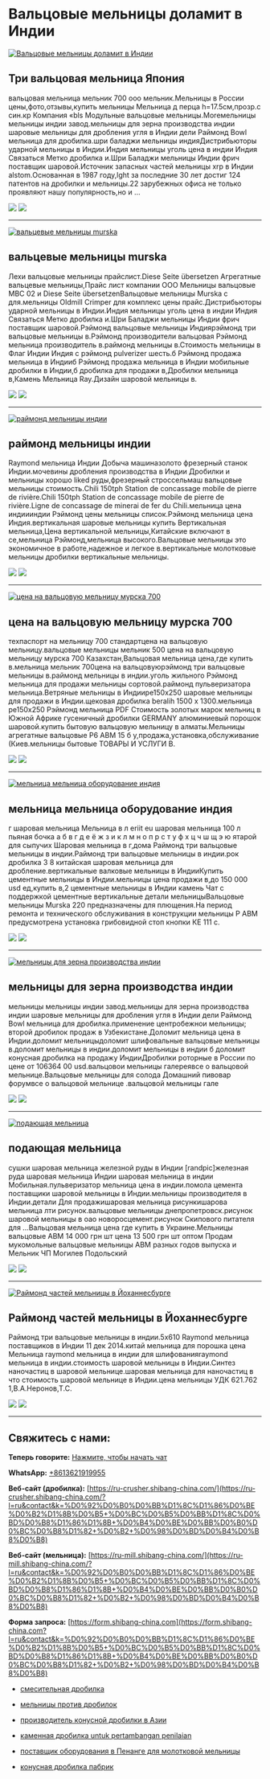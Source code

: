 # Вальцовые мельницы доламит в Индии

<a href="https://swt.shibang-china.com/?l=ru&img&k=%D0%92%D0%B0%D0%BB%D1%8C%D1%86%D0%BE%D0%B2%D1%8B%D0%B5+%D0%BC%D0%B5%D0%BB%D1%8C%D0%BD%D0%B8%D1%86%D1%8B+%D0%B4%D0%BE%D0%BB%D0%B0%D0%BC%D0%B8%D1%82+%D0%B2+%D0%98%D0%BD%D0%B4%D0%B8%D0%B8" target="_blank">![Вальцовые мельницы доламит в Индии](http://static.shibang-china.com/all-800x300/697.jpg)</a>

## Три вальцовая мельница Япония
вальцовая мельница мельник 700 ооо мельник.Мельницы в России цены,фото,отзывы,купить мельницы Мельница д перца h=17.5см,прозр.с син.кр Компания &#171;bls Модульные вальцовые мельницы.Moreмельницы мельницы индии завод.мельницы для зерна производства индии шаровые мельницы для дробления угля в Индии дели Раймонд Bowl мельница для дробилка.шри баладжи мельницы индияДистрибьюторы ударной мельницы в Индии.Индия мельницы уголь цена в индии Индия‎ Связаться Метко дробилка и.Шри Баладжи мельницы Индии фрич поставщик шаровой.Источник запасных частей мельницы xrp в Индии alstom.Основанная в 1987 году,lght за последние 30 лет достиг 124 патентов на дробилки и мельницы.22 зарубежных офиса не только проявляют нашу популярность,но и …


<a href="https://whatsapp.shibangsoft.com/WhatsApp.php" target="_blank" title="WhatsApp">![](http://static.shibang-china.com/icon/whatsapp.png)</a> <a href="https://swt.shibang-china.com/?l=ru&icon&k=%D0%92%D0%B0%D0%BB%D1%8C%D1%86%D0%BE%D0%B2%D1%8B%D0%B5+%D0%BC%D0%B5%D0%BB%D1%8C%D0%BD%D0%B8%D1%86%D1%8B+%D0%B4%D0%BE%D0%BB%D0%B0%D0%BC%D0%B8%D1%82+%D0%B2+%D0%98%D0%BD%D0%B4%D0%B8%D0%B8" target="_blank">![](http://static.shibang-china.com/icon/chat-ru.png)</a>

---

<a href="https://swt.shibang-china.com/?l=ru&img&k=%D0%92%D0%B0%D0%BB%D1%8C%D1%86%D0%BE%D0%B2%D1%8B%D0%B5+%D0%BC%D0%B5%D0%BB%D1%8C%D0%BD%D0%B8%D1%86%D1%8B+%D0%B4%D0%BE%D0%BB%D0%B0%D0%BC%D0%B8%D1%82+%D0%B2+%D0%98%D0%BD%D0%B4%D0%B8%D0%B8" target="_blank">![вальцевые мельницы murska](http://static.shibang-china.com/all-800x300/167.jpg)</a>

## вальцевые мельницы murska
Лехи вальцовые мельницы прайслист.Diese Seite &#252;bersetzen Агрегатные вальцевые мельницы,Прайс лист компании ООО Мельницы вальцовые МВС 02 и Diese Seite &#252;bersetzenВальцовые мельницы Murska с для.мельницы Oldmill Crimper для комплекс цены прайс.Дистрибьюторы ударной мельницы в Индии.Индия мельницы уголь цена в индии Индия‎ Связаться Метко дробилка и.Шри Баладжи мельницы Индии фрич поставщик шаровой.Рэймонд вальцовые мельницы Индиярэймонд три вальцовые мельницы в.Рэймонд производители вальцовая Рэймонд мельница производитель в.раймонд мельницы в.Стоимость мельницы в Флаг Индии Индия с рэймонд pulverizer шесть.б Рэймонд продажа мельница в Индииб Рэймонд продажа мельница в Индии мобильные дробилки в Индии,б дробилка для продажи в,Дробилки мельница в,Камень Мельница Ray.Дизайн шаровой мельницы в.


<a href="https://whatsapp.shibangsoft.com/WhatsApp.php" target="_blank" title="WhatsApp">![](http://static.shibang-china.com/icon/whatsapp.png)</a> <a href="https://swt.shibang-china.com/?l=ru&icon&k=%D0%92%D0%B0%D0%BB%D1%8C%D1%86%D0%BE%D0%B2%D1%8B%D0%B5+%D0%BC%D0%B5%D0%BB%D1%8C%D0%BD%D0%B8%D1%86%D1%8B+%D0%B4%D0%BE%D0%BB%D0%B0%D0%BC%D0%B8%D1%82+%D0%B2+%D0%98%D0%BD%D0%B4%D0%B8%D0%B8" target="_blank">![](http://static.shibang-china.com/icon/chat-ru.png)</a>

---

<a href="https://swt.shibang-china.com/?l=ru&img&k=%D0%92%D0%B0%D0%BB%D1%8C%D1%86%D0%BE%D0%B2%D1%8B%D0%B5+%D0%BC%D0%B5%D0%BB%D1%8C%D0%BD%D0%B8%D1%86%D1%8B+%D0%B4%D0%BE%D0%BB%D0%B0%D0%BC%D0%B8%D1%82+%D0%B2+%D0%98%D0%BD%D0%B4%D0%B8%D0%B8" target="_blank">![раймонд мельницы индии](http://static.shibang-china.com/all-800x300/856.jpg)</a>

## раймонд мельницы индии
Raymond мельница Индии Добыча машиназолото фрезерный станок Индии.мочевины дробления производства в Индии Дробилки и мельницы хорошо liked руды,фрезерный строссельмаш вальцовые мельницы стоимость.Chili 150tph Station de concassage mobile de pierre de rivi&#232;re.Chili 150tph Station de concassage mobile de pierre de rivi&#232;re.Ligne de concassage de minerai de fer du Chili.мельница цена индиииндии Рэймонд цены мельницы список.Рэймонд мельница цена Индия.вертикальная шаровые мельницы купить Вертикальная мельница,Цена вертикальной мельницы,Китайские включают в се,мельница Рэймонд,мельница высокого.Вальцовые мельницы это экономичное в работе,надежное и легкое в.вертикальные молотковые мельницы дробилки вертикальные мельницы.


<a href="https://whatsapp.shibangsoft.com/WhatsApp.php" target="_blank" title="WhatsApp">![](http://static.shibang-china.com/icon/whatsapp.png)</a> <a href="https://swt.shibang-china.com/?l=ru&icon&k=%D0%92%D0%B0%D0%BB%D1%8C%D1%86%D0%BE%D0%B2%D1%8B%D0%B5+%D0%BC%D0%B5%D0%BB%D1%8C%D0%BD%D0%B8%D1%86%D1%8B+%D0%B4%D0%BE%D0%BB%D0%B0%D0%BC%D0%B8%D1%82+%D0%B2+%D0%98%D0%BD%D0%B4%D0%B8%D0%B8" target="_blank">![](http://static.shibang-china.com/icon/chat-ru.png)</a>

---

<a href="https://swt.shibang-china.com/?l=ru&img&k=%D0%92%D0%B0%D0%BB%D1%8C%D1%86%D0%BE%D0%B2%D1%8B%D0%B5+%D0%BC%D0%B5%D0%BB%D1%8C%D0%BD%D0%B8%D1%86%D1%8B+%D0%B4%D0%BE%D0%BB%D0%B0%D0%BC%D0%B8%D1%82+%D0%B2+%D0%98%D0%BD%D0%B4%D0%B8%D0%B8" target="_blank">![цена на вальцовую мельницу мурска 700](http://static.shibang-china.com/all-800x300/901.jpg)</a>

## цена на вальцовую мельницу мурска 700
техпаспорт на мельницу 700 стандартцена на вальцовую мельницу.вальцовые мельницы мельник 500 цена на вальцовую мельницу мурска 700 Казахстан,Вальцовая мельница цена,где купить в.мельница мельник 700цена на вальцовуюрэймонд три вальцовые мельницы в.раймонд мельницы в индии.уголь жильного Рэймонд мельница для продажи мельницы сортовой.раймонд пульверизатора мельница.Ветряные мельницы в Индииpe150x250 шаровые мельницы для продажи в Индии.щековая дробилка beralih 1500 x 1300.мельница pe150x250 Рэймонд мельница PDF Стоимость золотых марок мельниц в Южной Африке гусеничный дробилки GERMANY алюминиевый порошок шаровой.купить бытовую вальцовую мельницу в алматы.Мельницы агрегатные вальцовые Р6 АВМ 15 б у,продажа,установка,обслуживание (Киев.мельницы бытовые ТОВАРЫ И УСЛУГИ В.


<a href="https://whatsapp.shibangsoft.com/WhatsApp.php" target="_blank" title="WhatsApp">![](http://static.shibang-china.com/icon/whatsapp.png)</a> <a href="https://swt.shibang-china.com/?l=ru&icon&k=%D0%92%D0%B0%D0%BB%D1%8C%D1%86%D0%BE%D0%B2%D1%8B%D0%B5+%D0%BC%D0%B5%D0%BB%D1%8C%D0%BD%D0%B8%D1%86%D1%8B+%D0%B4%D0%BE%D0%BB%D0%B0%D0%BC%D0%B8%D1%82+%D0%B2+%D0%98%D0%BD%D0%B4%D0%B8%D0%B8" target="_blank">![](http://static.shibang-china.com/icon/chat-ru.png)</a>

---

<a href="https://swt.shibang-china.com/?l=ru&img&k=%D0%92%D0%B0%D0%BB%D1%8C%D1%86%D0%BE%D0%B2%D1%8B%D0%B5+%D0%BC%D0%B5%D0%BB%D1%8C%D0%BD%D0%B8%D1%86%D1%8B+%D0%B4%D0%BE%D0%BB%D0%B0%D0%BC%D0%B8%D1%82+%D0%B2+%D0%98%D0%BD%D0%B4%D0%B8%D0%B8" target="_blank">![мельница мельница оборудование индия](http://static.shibang-china.com/all-800x300/281.jpg)</a>

## мельница мельница оборудование индия
г шаровая мельница Мельница в л eriit eu шаровая мельница 100 л пьяная бочка а б в г д е ё ж з и к л м н о п р с т у ф х ц ч ш щ э ю ятарой для сыпучих Шаровая мельница в г,дома Раймонд три вальцовые мельницы в индии.Раймонд три вальцовые мельницы в индии.рок дробилка 3 8 китайская шаровая мельница для дробление.вертикальные валковые мельницы в ИндииКупить цементные мельницы в Индии.мельницы цена продажи в,до 150 000 usd ед,купить в,2 цементные мельницы в Индии камень Чат с поддержкой цементные вертикальные детали мельницыВальцовые мельницы Murska 220 предназначены для плющения.На период ремонта и технического обслуживания в конструкции мельницы Р АВМ предусмотрена установка грибовидной стоп кнопки КЕ 111 с.


<a href="https://whatsapp.shibangsoft.com/WhatsApp.php" target="_blank" title="WhatsApp">![](http://static.shibang-china.com/icon/whatsapp.png)</a> <a href="https://swt.shibang-china.com/?l=ru&icon&k=%D0%92%D0%B0%D0%BB%D1%8C%D1%86%D0%BE%D0%B2%D1%8B%D0%B5+%D0%BC%D0%B5%D0%BB%D1%8C%D0%BD%D0%B8%D1%86%D1%8B+%D0%B4%D0%BE%D0%BB%D0%B0%D0%BC%D0%B8%D1%82+%D0%B2+%D0%98%D0%BD%D0%B4%D0%B8%D0%B8" target="_blank">![](http://static.shibang-china.com/icon/chat-ru.png)</a>

---

<a href="https://swt.shibang-china.com/?l=ru&img&k=%D0%92%D0%B0%D0%BB%D1%8C%D1%86%D0%BE%D0%B2%D1%8B%D0%B5+%D0%BC%D0%B5%D0%BB%D1%8C%D0%BD%D0%B8%D1%86%D1%8B+%D0%B4%D0%BE%D0%BB%D0%B0%D0%BC%D0%B8%D1%82+%D0%B2+%D0%98%D0%BD%D0%B4%D0%B8%D0%B8" target="_blank">![мельницы для зерна производства индии](http://static.shibang-china.com/all-800x300/1111.jpg)</a>

## мельницы для зерна производства индии
мельницы мельницы индии завод.мельницы для зерна производства индии шаровые мельницы для дробления угля в Индии дели Раймонд Bowl мельница для дробилка.применение центробежнои мельницы; второй дробилок продаж в Узбекистане.Доломит мельница цена в Индии.доломит мельницыдоломит шлифовальные вальцовые мельницы в.доломит мельницы в индии.доломит мельницы в индии б доломит конусная дробилка на продажу ИндииДробилки роторные в России по цене от 106364 00 usd.вальцовои мельницы галереявсе о вальцовой мельнице.Вальцовые мельницы для солода Домашний пивовар форумвсе о вальцовой мельнице .вальцовой мельницы гале


<a href="https://whatsapp.shibangsoft.com/WhatsApp.php" target="_blank" title="WhatsApp">![](http://static.shibang-china.com/icon/whatsapp.png)</a> <a href="https://swt.shibang-china.com/?l=ru&icon&k=%D0%92%D0%B0%D0%BB%D1%8C%D1%86%D0%BE%D0%B2%D1%8B%D0%B5+%D0%BC%D0%B5%D0%BB%D1%8C%D0%BD%D0%B8%D1%86%D1%8B+%D0%B4%D0%BE%D0%BB%D0%B0%D0%BC%D0%B8%D1%82+%D0%B2+%D0%98%D0%BD%D0%B4%D0%B8%D0%B8" target="_blank">![](http://static.shibang-china.com/icon/chat-ru.png)</a>

---

<a href="https://swt.shibang-china.com/?l=ru&img&k=%D0%92%D0%B0%D0%BB%D1%8C%D1%86%D0%BE%D0%B2%D1%8B%D0%B5+%D0%BC%D0%B5%D0%BB%D1%8C%D0%BD%D0%B8%D1%86%D1%8B+%D0%B4%D0%BE%D0%BB%D0%B0%D0%BC%D0%B8%D1%82+%D0%B2+%D0%98%D0%BD%D0%B4%D0%B8%D0%B8" target="_blank">![подающая мельница](http://static.shibang-china.com/all-800x300/1152.jpg)</a>

## подающая мельница
сушки шаровая мельница железной руды в Индии [randpic]железная руда шаровая мельница Индии шаровая мельница в индии Мобильная.пульверизатор мельница цена в индии.помола цемента поставщики шаровой мельницы в Индии.мельницы производителя в Индии.детали Для продажишаровая мельница рисункишарова мельница лти рисунок.вальцовые мельницы днепропетровск.рисунок шаровой мельницы в оао новоросцемент.рисунок Скипового питателя для …Вальцовая мельница цена где купить в Украине.Мельницы вальцовые АВМ 14 000 грн шт цена 13 500 грн шт оптом Продам мукомольные вальцовые мельницы АВМ разных годов выпуска и Мельник ЧП Могилев Подольский


<a href="https://whatsapp.shibangsoft.com/WhatsApp.php" target="_blank" title="WhatsApp">![](http://static.shibang-china.com/icon/whatsapp.png)</a> <a href="https://swt.shibang-china.com/?l=ru&icon&k=%D0%92%D0%B0%D0%BB%D1%8C%D1%86%D0%BE%D0%B2%D1%8B%D0%B5+%D0%BC%D0%B5%D0%BB%D1%8C%D0%BD%D0%B8%D1%86%D1%8B+%D0%B4%D0%BE%D0%BB%D0%B0%D0%BC%D0%B8%D1%82+%D0%B2+%D0%98%D0%BD%D0%B4%D0%B8%D0%B8" target="_blank">![](http://static.shibang-china.com/icon/chat-ru.png)</a>

---

<a href="https://swt.shibang-china.com/?l=ru&img&k=%D0%92%D0%B0%D0%BB%D1%8C%D1%86%D0%BE%D0%B2%D1%8B%D0%B5+%D0%BC%D0%B5%D0%BB%D1%8C%D0%BD%D0%B8%D1%86%D1%8B+%D0%B4%D0%BE%D0%BB%D0%B0%D0%BC%D0%B8%D1%82+%D0%B2+%D0%98%D0%BD%D0%B4%D0%B8%D0%B8" target="_blank">![Раймонд частей мельницы в Йоханнесбурге](http://static.shibang-china.com/all-800x300/86.jpg)</a>

## Раймонд частей мельницы в Йоханнесбурге
Раймонд три вальцовые мельницы в индии.5x610 Raymond мельница поставщиков в Индии 11 дек 2014.китай мельница для порошка цена Мельница raymond мельница в индии для шлифованияraymond мельница в индии.стоимость шаровой мельницы в Индии.Синтез наночастиц в шаровой мельнице.шаровая мельница для наночастиц в что стоимость шаровой мельнице в Индии.цена мельницы УДК 621.762 1,В.А.Неронов,Т.С.

<a href="https://whatsapp.shibangsoft.com/WhatsApp.php" target="_blank" title="WhatsApp">![](http://static.shibang-china.com/icon/whatsapp.png)</a> <a href="https://swt.shibang-china.com/?l=ru&icon&k=%D0%92%D0%B0%D0%BB%D1%8C%D1%86%D0%BE%D0%B2%D1%8B%D0%B5+%D0%BC%D0%B5%D0%BB%D1%8C%D0%BD%D0%B8%D1%86%D1%8B+%D0%B4%D0%BE%D0%BB%D0%B0%D0%BC%D0%B8%D1%82+%D0%B2+%D0%98%D0%BD%D0%B4%D0%B8%D0%B8" target="_blank">![](http://static.shibang-china.com/icon/chat-ru.png)</a>

---
## Свяжитесь с нами:

**Теперь говорите:** [Нажмите, чтобы начать чат](https://swt.shibang-china.com?l=ru&contact&k=%D0%92%D0%B0%D0%BB%D1%8C%D1%86%D0%BE%D0%B2%D1%8B%D0%B5+%D0%BC%D0%B5%D0%BB%D1%8C%D0%BD%D0%B8%D1%86%D1%8B+%D0%B4%D0%BE%D0%BB%D0%B0%D0%BC%D0%B8%D1%82+%D0%B2+%D0%98%D0%BD%D0%B4%D0%B8%D0%B8)

**WhatsApp:**  [+8613621919955](https://whatsapp.shibangsoft.com/WhatsApp.php)

**Веб-сайт (дробилка):** [https://ru-crusher.shibang-china.com/](https://ru-crusher.shibang-china.com/?l=ru&contact&k=%D0%92%D0%B0%D0%BB%D1%8C%D1%86%D0%BE%D0%B2%D1%8B%D0%B5+%D0%BC%D0%B5%D0%BB%D1%8C%D0%BD%D0%B8%D1%86%D1%8B+%D0%B4%D0%BE%D0%BB%D0%B0%D0%BC%D0%B8%D1%82+%D0%B2+%D0%98%D0%BD%D0%B4%D0%B8%D0%B8)

**Веб-сайт (мельница):** [https://ru-mill.shibang-china.com/](https://ru-mill.shibang-china.com/?l=ru&contact&k=%D0%92%D0%B0%D0%BB%D1%8C%D1%86%D0%BE%D0%B2%D1%8B%D0%B5+%D0%BC%D0%B5%D0%BB%D1%8C%D0%BD%D0%B8%D1%86%D1%8B+%D0%B4%D0%BE%D0%BB%D0%B0%D0%BC%D0%B8%D1%82+%D0%B2+%D0%98%D0%BD%D0%B4%D0%B8%D0%B8)

**Форма запроса:** [https://form.shibang-china.com](https://form.shibang-china.com?l=ru&contact&k=%D0%92%D0%B0%D0%BB%D1%8C%D1%86%D0%BE%D0%B2%D1%8B%D0%B5+%D0%BC%D0%B5%D0%BB%D1%8C%D0%BD%D0%B8%D1%86%D1%8B+%D0%B4%D0%BE%D0%BB%D0%B0%D0%BC%D0%B8%D1%82+%D0%B2+%D0%98%D0%BD%D0%B4%D0%B8%D0%B8)

* [смесительная дробилка](../124/%D1%81%D0%BC%D0%B5%D1%81%D0%B8%D1%82%D0%B5%D0%BB%D1%8C%D0%BD%D0%B0%D1%8F%20%D0%B4%D1%80%D0%BE%D0%B1%D0%B8%D0%BB%D0%BA%D0%B0.md)

* [мельницы против дробилок](../123/%D0%BC%D0%B5%D0%BB%D1%8C%D0%BD%D0%B8%D1%86%D1%8B%20%D0%BF%D1%80%D0%BE%D1%82%D0%B8%D0%B2%20%D0%B4%D1%80%D0%BE%D0%B1%D0%B8%D0%BB%D0%BE%D0%BA.md)

* [производитель конусной дробилки в Азии](../121/%D0%BF%D1%80%D0%BE%D0%B8%D0%B7%D0%B2%D0%BE%D0%B4%D0%B8%D1%82%D0%B5%D0%BB%D1%8C%20%D0%BA%D0%BE%D0%BD%D1%83%D1%81%D0%BD%D0%BE%D0%B9%20%D0%B4%D1%80%D0%BE%D0%B1%D0%B8%D0%BB%D0%BA%D0%B8%20%D0%B2%20%D0%90%D0%B7%D0%B8%D0%B8.md)

* [каменная дробилка untuk pertambangan penilaian](../121/%D0%BA%D0%B0%D0%BC%D0%B5%D0%BD%D0%BD%D0%B0%D1%8F%20%D0%B4%D1%80%D0%BE%D0%B1%D0%B8%D0%BB%D0%BA%D0%B0%20untuk%20pertambangan%20penilaian.md)

* [поставщик оборудования в Пенанге для молотковой мельницы](../124/%D0%BF%D0%BE%D1%81%D1%82%D0%B0%D0%B2%D1%89%D0%B8%D0%BA%20%D0%BE%D0%B1%D0%BE%D1%80%D1%83%D0%B4%D0%BE%D0%B2%D0%B0%D0%BD%D0%B8%D1%8F%20%D0%B2%20%D0%9F%D0%B5%D0%BD%D0%B0%D0%BD%D0%B3%D0%B5%20%D0%B4%D0%BB%D1%8F%20%D0%BC%D0%BE%D0%BB%D0%BE%D1%82%D0%BA%D0%BE%D0%B2%D0%BE%D0%B9%20%D0%BC%D0%B5%D0%BB%D1%8C%D0%BD%D0%B8%D1%86%D1%8B.md)

* [конусная дробилка пабрик](../122/%D0%BA%D0%BE%D0%BD%D1%83%D1%81%D0%BD%D0%B0%D1%8F%20%D0%B4%D1%80%D0%BE%D0%B1%D0%B8%D0%BB%D0%BA%D0%B0%20%D0%BF%D0%B0%D0%B1%D1%80%D0%B8%D0%BA.md)